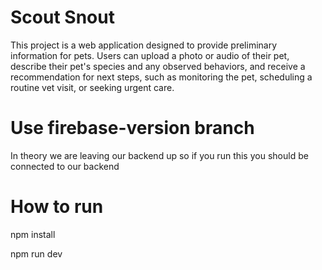 # Scout Snout

This project is a web application designed to provide preliminary information for pets. Users can upload a photo or audio of their pet, describe their pet's species and any observed behaviors, and receive a recommendation for next steps, such as monitoring the pet, scheduling a routine vet visit, or seeking urgent care.

# Use firebase-version branch
In theory we are leaving our backend up so if you run this you should be connected to our backend

# How to run
npm install

npm run dev
